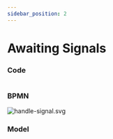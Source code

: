 ```yaml
---
sidebar_position: 2
---
```

# Awaiting Signals

### Code
```scala file=./main/scala/workflow4s/example/docs/HandleSignalExample.scala start=start_withoutError end=end_withoutError
```

### BPMN

![handle-signal.svg](/../../workflow4s-example/src/test/resources/docs/handle-signal.svg)

### Model
```json file=./test/resources/docs/handle-signal.json
```